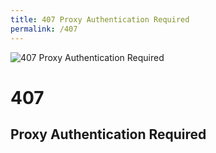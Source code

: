 ```yaml
---
title: 407 Proxy Authentication Required
permalink: /407
---
```

<div class="status-page-container">
<div>
    <img src="http://i.imgur.com/LeRZiDR.jpg" alt="407 Proxy Authentication Required" />
    <h1>407</h1>
    <h2>Proxy Authentication Required</h2>
</div>
</div>
